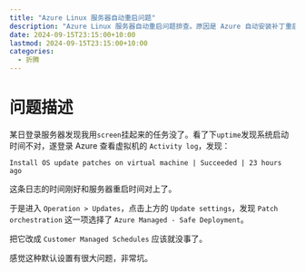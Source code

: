 ```yaml
---
title: "Azure Linux 服务器自动重启问题"
description: "Azure Linux 服务器自动重启问题排查。原因是 Azure 自动安装补丁重启服务器。"
date: 2024-09-15T23:15:00+10:00
lastmod: 2024-09-15T23:15:00+10:00
categories:
  - 折腾
---
```


# 问题描述

某日登录服务器发现我用`screen`挂起来的任务没了。看了下`uptime`发现系统启动时间不对，遂登录 Azure 查看虚拟机的 `Activity log`，发现：

```text
Install OS update patches on virtual machine | Succeeded | 23 hours ago
```

这条日志的时间刚好和服务器重启时间对上了。

于是进入 `Operation > Updates`，点击上方的 `Update settings`，发现 `Patch orchestration` 这一项选择了 `Azure Managed - Safe Deployment`。

把它改成 `Customer Managed Schedules` 应该就没事了。

感觉这种默认设置有很大问题，非常坑。
